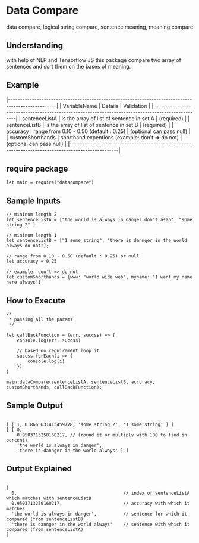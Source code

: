 # Data Compare
data compare, logical string compare, sentence meaning, meaning compare

## Understanding

with help of NLP and Tensorflow JS this package compare two array of sentences and sort them on the bases of meaning. 

## Example

|--------------------------------------------------------------------------------------------------|
| VariableName      |  Details                                         |  Validation               |
|--------------------------------------------------------------------------------------------------|
| sentenceListA     | is the array of list of sentence in set A        | (required)                |
| sentenceListB     | is the array of list of sentence in set B        | (required)                |
| accuracy          | range from 0.10 - 0.50 (default : 0.25)          | (optional can pass null)  |
| customShorthands  | shorthand expentions (example: don't => do not)  | (optional can pass null)  |
|--------------------------------------------------------------------------------------------------|

## require package

```
let main = require("datacompare")
```

## Sample Inputs

```
// mininum length 2
let sentenceListA = ["the world is always in danger don't asap", "some string 2" ]

// mininum length 1 
let sentenceListB = ["1 some string", "there is dannger in the world always do not"];

// range from 0.10 - 0.50 (default : 0.25) or null 
let accuracy = 0.25

// example: don't => do not
let customShorthands = {www: "world wide web", myname: "I want my name here always"}
```

## How to Execute

```
/* 
 * passing all the params 
 */

let callBackFunction = (err, succss) => {
    console.log(err, succss)

    // based on requirement loop it
    succss.forEach(i => {
        console.log(i)
    })
}

main.dataCompare(sentenceListA, sentenceListB, accuracy, customShorthands, callBackFunction);

```

## Sample Output

```

[ [ 1, 0.8665631413459778, 'some string 2', '1 some string' ] ]
[ [ 0,
    0.9503713250160217, // (round it or multiply with 100 to find in percent)
    'the world is always in danger',
    'there is dannger in the world always' ] ]

```

## Output Explained
```

[ 
  0,                                        // index of sentenceListA which matches with sentenceListB 
  0.9503713250160217,                       // accuracy with which it matches
  'the world is always in danger',          // sentence for which it compared (from sentenceListB)
  'there is dannger in the world always'    // sentence with which it compared (from sentenceListA)
]

```